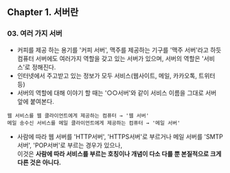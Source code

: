 ## Chapter 1. 서버란
### 03. 여러 가지 서버
* 커피를 제공 하는 용기를 '커피 서버', 맥주를 제공하는 기구를 '맥주 서버'라고 하듯<br/>
컴퓨터 서버에도 여러가지 역할을 갖고 있는 서버가 있으며, 서버의 역할은 '서비스'로 정해진다.
* 인터넷에서 주고받고 있는 정보가 모두 서비스(웹사이트, 메일, 카카오톡, 트위터 등)
* 서버의 역할에 대해 이야기 할 때는 '○○서버'와 같이 서비스 이름을 그대로 서버 앞에 붙여본다.
```
웹 서비스를 웹 클라이언트에게 제공하는 컴퓨터 → '웹 서버'
메일 송수신 서비스를 메일 클라이언트에게 제공하는 컴퓨터 → '메일 서버'
```
* 사람에 따라 웹 서버를 'HTTP서버', 'HTTPS서버'로 부르거나 메일 서버를 'SMTP서버', 'POP서버'로 부르는 경우가 있으나,<br/>
이것은 **사람에 따라 서비스를 부르는 호칭이나 개념이 다소 다를 뿐 본질적으로 크게 다른 것은 아니다.**
